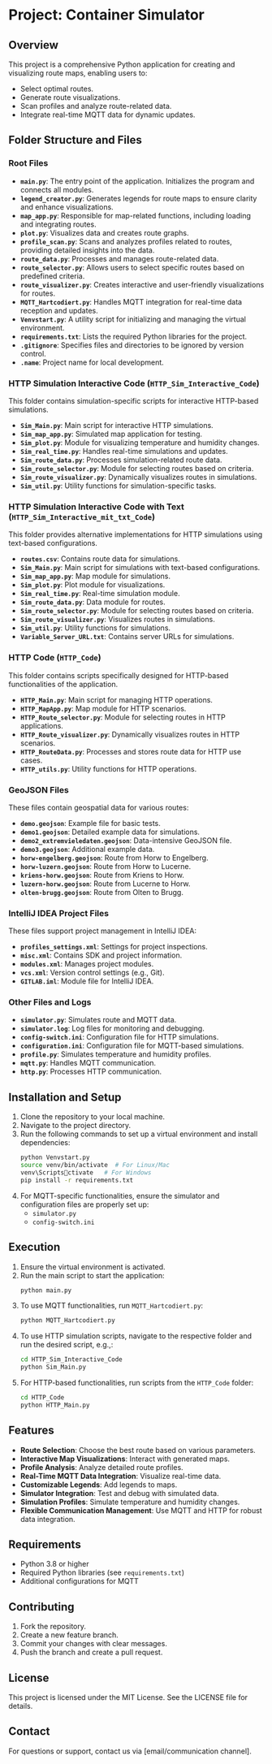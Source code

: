 
# Project: Container Simulator

## Overview
This project is a comprehensive Python application for creating and visualizing route maps, enabling users to:

- Select optimal routes.
- Generate route visualizations.
- Scan profiles and analyze route-related data.
- Integrate real-time MQTT data for dynamic updates.

## Folder Structure and Files

### Root Files
- **`main.py`**: The entry point of the application. Initializes the program and connects all modules.
- **`legend_creator.py`**: Generates legends for route maps to ensure clarity and enhance visualizations.
- **`map_app.py`**: Responsible for map-related functions, including loading and integrating routes.
- **`plot.py`**: Visualizes data and creates route graphs.
- **`profile_scan.py`**: Scans and analyzes profiles related to routes, providing detailed insights into the data.
- **`route_data.py`**: Processes and manages route-related data.
- **`route_selector.py`**: Allows users to select specific routes based on predefined criteria.
- **`route_visualizer.py`**: Creates interactive and user-friendly visualizations for routes.
- **`MQTT_Hartcodiert.py`**: Handles MQTT integration for real-time data reception and updates.
- **`Venvstart.py`**: A utility script for initializing and managing the virtual environment.
- **`requirements.txt`**: Lists the required Python libraries for the project.
- **`.gitignore`**: Specifies files and directories to be ignored by version control.
- **`.name`**: Project name for local development.

### HTTP Simulation Interactive Code (`HTTP_Sim_Interactive_Code`)
This folder contains simulation-specific scripts for interactive HTTP-based simulations.

- **`Sim_Main.py`**: Main script for interactive HTTP simulations.
- **`Sim_map_app.py`**: Simulated map application for testing.
- **`Sim_plot.py`**: Module for visualizing temperature and humidity changes.
- **`Sim_real_time.py`**: Handles real-time simulations and updates.
- **`Sim_route_data.py`**: Processes simulation-related route data.
- **`Sim_route_selector.py`**: Module for selecting routes based on criteria.
- **`Sim_route_visualizer.py`**: Dynamically visualizes routes in simulations.
- **`Sim_util.py`**: Utility functions for simulation-specific tasks.

### HTTP Simulation Interactive Code with Text (`HTTP_Sim_Interactive_mit_txt_Code`)
This folder provides alternative implementations for HTTP simulations using text-based configurations.

- **`routes.csv`**: Contains route data for simulations.
- **`Sim_Main.py`**: Main script for simulations with text-based configurations.
- **`Sim_map_app.py`**: Map module for simulations.
- **`Sim_plot.py`**: Plot module for visualizations.
- **`Sim_real_time.py`**: Real-time simulation module.
- **`Sim_route_data.py`**: Data module for routes.
- **`Sim_route_selector.py`**: Module for selecting routes based on criteria.
- **`Sim_route_visualizer.py`**: Visualizes routes in simulations.
- **`Sim_util.py`**: Utility functions for simulations.
- **`Variable_Server_URL.txt`**: Contains server URLs for simulations.

### HTTP Code (`HTTP_Code`)
This folder contains scripts specifically designed for HTTP-based functionalities of the application.

- **`HTTP_Main.py`**: Main script for managing HTTP operations.
- **`HTTP_MapApp.py`**: Map module for HTTP scenarios.
- **`HTTP_Route_selector.py`**: Module for selecting routes in HTTP applications.
- **`HTTP_Route_visualizer.py`**: Dynamically visualizes routes in HTTP scenarios.
- **`HTTP_RouteData.py`**: Processes and stores route data for HTTP use cases.
- **`HTTP_utils.py`**: Utility functions for HTTP operations.

### GeoJSON Files
These files contain geospatial data for various routes:

- **`demo.geojson`**: Example file for basic tests.
- **`demo1.geojson`**: Detailed example data for simulations.
- **`demo2_extremvieledaten.geojson`**: Data-intensive GeoJSON file.
- **`demo3.geojson`**: Additional example data.
- **`horw-engelberg.geojson`**: Route from Horw to Engelberg.
- **`horw-luzern.geojson`**: Route from Horw to Lucerne.
- **`kriens-horw.geojson`**: Route from Kriens to Horw.
- **`luzern-horw.geojson`**: Route from Lucerne to Horw.
- **`olten-brugg.geojson`**: Route from Olten to Brugg.

### IntelliJ IDEA Project Files
These files support project management in IntelliJ IDEA:

- **`profiles_settings.xml`**: Settings for project inspections.
- **`misc.xml`**: Contains SDK and project information.
- **`modules.xml`**: Manages project modules.
- **`vcs.xml`**: Version control settings (e.g., Git).
- **`GITLAB.iml`**: Module file for IntelliJ IDEA.

### Other Files and Logs
- **`simulator.py`**: Simulates route and MQTT data.
- **`simulator.log`**: Log files for monitoring and debugging.
- **`config-switch.ini`**: Configuration file for HTTP simulations.
- **`configuration.ini`**: Configuration file for MQTT-based simulations.
- **`profile.py`**: Simulates temperature and humidity profiles.
- **`mqtt.py`**: Handles MQTT communication.
- **`http.py`**: Processes HTTP communication.

## Installation and Setup
1. Clone the repository to your local machine.
2. Navigate to the project directory.
3. Run the following commands to set up a virtual environment and install dependencies:
   ```bash
   python Venvstart.py
   source venv/bin/activate  # For Linux/Mac
   venv\Scriptsctivate   # For Windows
   pip install -r requirements.txt
   ```
4. For MQTT-specific functionalities, ensure the simulator and configuration files are properly set up:
   - `simulator.py`
   - `config-switch.ini`

## Execution
1. Ensure the virtual environment is activated.
2. Run the main script to start the application:
   ```bash
   python main.py
   ```
3. To use MQTT functionalities, run `MQTT_Hartcodiert.py`:
   ```bash
   python MQTT_Hartcodiert.py
   ```
4. To use HTTP simulation scripts, navigate to the respective folder and run the desired script, e.g.,:
   ```bash
   cd HTTP_Sim_Interactive_Code
   python Sim_Main.py
   ```
5. For HTTP-based functionalities, run scripts from the `HTTP_Code` folder:
   ```bash
   cd HTTP_Code
   python HTTP_Main.py
   ```

## Features
- **Route Selection**: Choose the best route based on various parameters.
- **Interactive Map Visualizations**: Interact with generated maps.
- **Profile Analysis**: Analyze detailed route profiles.
- **Real-Time MQTT Data Integration**: Visualize real-time data.
- **Customizable Legends**: Add legends to maps.
- **Simulator Integration**: Test and debug with simulated data.
- **Simulation Profiles**: Simulate temperature and humidity changes.
- **Flexible Communication Management**: Use MQTT and HTTP for robust data integration.

## Requirements
- Python 3.8 or higher
- Required Python libraries (see `requirements.txt`)
- Additional configurations for MQTT

## Contributing
1. Fork the repository.
2. Create a new feature branch.
3. Commit your changes with clear messages.
4. Push the branch and create a pull request.

## License
This project is licensed under the MIT License. See the LICENSE file for details.

## Contact
For questions or support, contact us via [email/communication channel].

